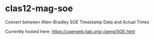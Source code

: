 # clas12-mag-soe
Convert between Allen-Bradley SOE Timestamp Data and Actual Times

Currently hosted here: https://userweb.jlab.org/~beng/SOE.html

